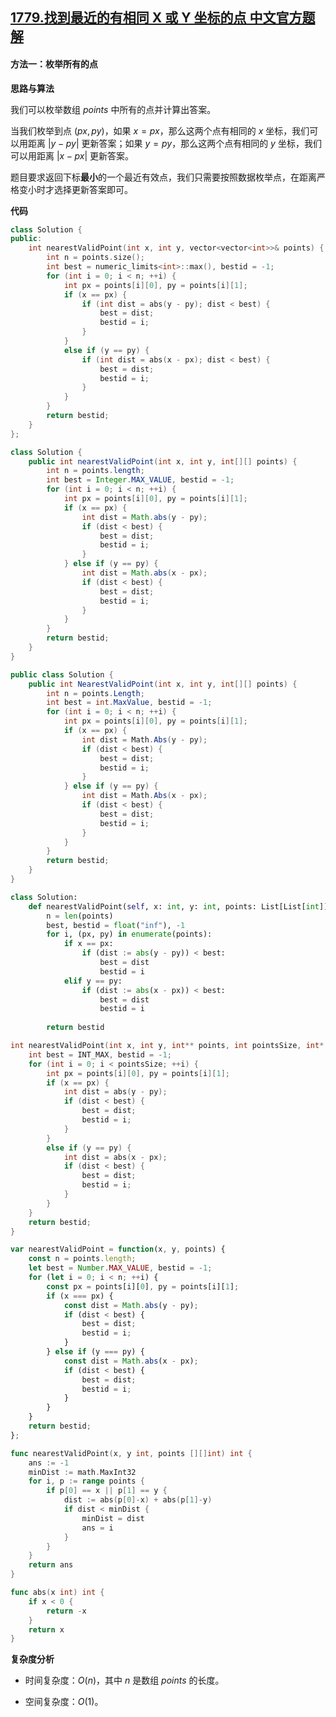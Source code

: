 ## [1779.找到最近的有相同 X 或 Y 坐标的点 中文官方题解](https://leetcode.cn/problems/find-nearest-point-that-has-the-same-x-or-y-coordinate/solutions/100000/zhao-dao-zui-jin-de-you-xiang-tong-x-huo-x900)
#### 方法一：枚举所有的点

**思路与算法**

我们可以枚举数组 $\textit{points}$ 中所有的点并计算出答案。

当我们枚举到点 $(\textit{px}, \textit{py})$，如果 $x=\textit{px}$，那么这两个点有相同的 $x$ 坐标，我们可以用距离 $|y - \textit{py}|$ 更新答案；如果 $y=\textit{py}$，那么这两个点有相同的 $y$ 坐标，我们可以用距离 $|x - \textit{px}|$ 更新答案。

题目要求返回下标**最小**的一个最近有效点，我们只需要按照数据枚举点，在距离严格变小时才选择更新答案即可。

**代码**

```C++ [sol1-C++]
class Solution {
public:
    int nearestValidPoint(int x, int y, vector<vector<int>>& points) {
        int n = points.size();
        int best = numeric_limits<int>::max(), bestid = -1;
        for (int i = 0; i < n; ++i) {
            int px = points[i][0], py = points[i][1];
            if (x == px) {
                if (int dist = abs(y - py); dist < best) {
                    best = dist;
                    bestid = i;
                }
            }
            else if (y == py) {
                if (int dist = abs(x - px); dist < best) {
                    best = dist;
                    bestid = i;
                }
            }
        }
        return bestid;
    }
};
```

```Java [sol1-Java]
class Solution {
    public int nearestValidPoint(int x, int y, int[][] points) {
        int n = points.length;
        int best = Integer.MAX_VALUE, bestid = -1;
        for (int i = 0; i < n; ++i) {
            int px = points[i][0], py = points[i][1];
            if (x == px) {
                int dist = Math.abs(y - py);
                if (dist < best) {
                    best = dist;
                    bestid = i;
                }
            } else if (y == py) {
                int dist = Math.abs(x - px);
                if (dist < best) {
                    best = dist;
                    bestid = i;
                }
            }
        }
        return bestid;
    }
}
```

```C# [sol1-C#]
public class Solution {
    public int NearestValidPoint(int x, int y, int[][] points) {
        int n = points.Length;
        int best = int.MaxValue, bestid = -1;
        for (int i = 0; i < n; ++i) {
            int px = points[i][0], py = points[i][1];
            if (x == px) {
                int dist = Math.Abs(y - py);
                if (dist < best) {
                    best = dist;
                    bestid = i;
                }
            } else if (y == py) {
                int dist = Math.Abs(x - px);
                if (dist < best) {
                    best = dist;
                    bestid = i;
                }
            }
        }
        return bestid;
    }
}
```

```Python [sol1-Python3]
class Solution:
    def nearestValidPoint(self, x: int, y: int, points: List[List[int]]) -> int:
        n = len(points)
        best, bestid = float("inf"), -1
        for i, (px, py) in enumerate(points):
            if x == px:
                if (dist := abs(y - py)) < best:
                    best = dist
                    bestid = i
            elif y == py:
                if (dist := abs(x - px)) < best:
                    best = dist
                    bestid = i
        
        return bestid
```

```C [sol1-C]
int nearestValidPoint(int x, int y, int** points, int pointsSize, int* pointsColSize) {
    int best = INT_MAX, bestid = -1;
    for (int i = 0; i < pointsSize; ++i) {
        int px = points[i][0], py = points[i][1];
        if (x == px) {
            int dist = abs(y - py);
            if (dist < best) {
                best = dist;
                bestid = i;
            }
        }
        else if (y == py) {
            int dist = abs(x - px);
            if (dist < best) {
                best = dist;
                bestid = i;
            }
        }
    }
    return bestid;
}
```

```JavaScript [sol1-JavaScript]
var nearestValidPoint = function(x, y, points) {
    const n = points.length;
    let best = Number.MAX_VALUE, bestid = -1;
    for (let i = 0; i < n; ++i) {
        const px = points[i][0], py = points[i][1];
        if (x === px) {
            const dist = Math.abs(y - py);
            if (dist < best) {
                best = dist;
                bestid = i;
            }
        } else if (y === py) {
            const dist = Math.abs(x - px);
            if (dist < best) {
                best = dist;
                bestid = i;
            }
        }
    }
    return bestid;
};
```

```go [sol1-Golang]
func nearestValidPoint(x, y int, points [][]int) int {
    ans := -1
    minDist := math.MaxInt32
    for i, p := range points {
        if p[0] == x || p[1] == y {
            dist := abs(p[0]-x) + abs(p[1]-y)
            if dist < minDist {
                minDist = dist
                ans = i
            }
        }
    }
    return ans
}

func abs(x int) int {
    if x < 0 {
        return -x
    }
    return x
}
```

**复杂度分析**

- 时间复杂度：$O(n)$，其中 $n$ 是数组 $\textit{points}$ 的长度。

- 空间复杂度：$O(1)$。